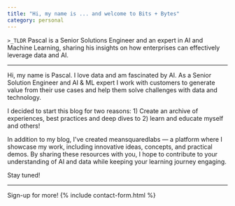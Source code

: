 ```yaml
---
title: "Hi, my name is ... and welcome to Bits + Bytes"
category: personal
---
```


`>_TLDR`
Pascal is a Senior Solutions Engineer and an expert in AI and Machine Learning, sharing his insights on how enterprises can effectively leverage data and AI.

---

Hi, my name is Pascal. I love data and am fascinated by AI. As a Senior Solution Engineer and AI & ML expert I work with customers to generate value from their use cases and help them solve challenges with data and technology.

I decided to start this blog for two reasons: 1) Create an archive of experiences, best practices and deep dives to 2) learn and educate myself and others!

In addition to my blog, I've created meansquaredlabs — a platform where I showcase my work, including innovative ideas, concepts, and practical demos. By sharing these resources with you, I hope to contribute to your understanding of AI and data while keeping your learning journey engaging.

Stay tuned!

---
Sign-up for more!
{% include contact-form.html %}
